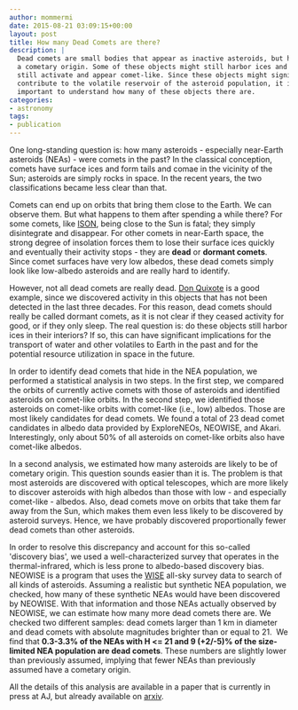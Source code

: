 ```yaml
---
author: mommermi
date: 2015-08-21 03:09:15+00:00
layout: post
title: How many Dead Comets are there?
description: |
  Dead comets are small bodies that appear as inactive asteroids, but have
  a cometary origin. Some of these objects might still harbor ices and can
  still activate and appear comet-like. Since these objects might signifcantly
  contribute to the volatile reservoir of the asteroid population, it is
  important to understand how many of these objects there are.
categories:
- astronomy
tags:
- publication
---
```


One long-standing question is: how many asteroids - especially near-Earth asteroids (NEAs) - were comets in the past? In the classical conception, comets have surface ices and form tails and comae in the vicinity of the Sun; asteroids are simply rocks in space. In the recent years, the two classifications became less clear than that.

Comets can end up on orbits that bring them close to the Earth. We can observe them. But what happens to them after spending a while there? For some comets, like [ISON](https://en.wikipedia.org/wiki/Comet_ISON), being close to the Sun is fatal; they simply disintegrate and disappear. For other comets in near-Earth space, the strong degree of insolation forces them to lose their surface ices quickly and eventually their activity stops - they are **dead** or **dormant comets**. Since comet surfaces have very low albedos, these dead comets simply look like low-albedo asteroids and are really hard to identify.

However, not all dead comets are really dead. [Don Quixote](https://michaelmommert.wordpress.com/2014/10/19/detection-of-cometary-activity-in-neo-don-quixote/) is a good example, since we discovered activity in this objects that has not been detected in the last three decades. For this reason, dead comets should really be called dormant comets, as it is not clear if they ceased activity for good, or if they only sleep. The real question is: do these objects still harbor ices in their interiors? If so, this can have significant implications for the transport of water and other volatiles to Earth in the past and for the potential resource utilization in space in the future.

In order to identify dead comets that hide in the NEA population, we performed a statistical analysis in two steps. In the first step, we compared the orbits of currently active comets with those of asteroids and identified asteroids on comet-like orbits. In the second step, we identified those asteroids on comet-like orbits with comet-like (i.e., low) albedos. Those are most likely candidates for dead comets. We found a total of 23 dead comet candidates in albedo data provided by ExploreNEOs, NEOWISE, and Akari. Interestingly, only about 50% of all asteroids on comet-like orbits also have comet-like albedos.

In a second analysis, we estimated how many asteroids are likely to be of cometary origin. This question sounds easier than it is. The problem is that most asteroids are discovered with optical telescopes, which are more likely to discover asteroids with high albedos than those with low - and especially comet-like - albedos. Also, dead comets move on orbits that take them far away from the Sun, which makes them even less likely to be discovered by asteroid surveys. Hence, we have probably discovered proportionally fewer dead comets than other asteroids.

In order to resolve this discrepancy and account for this so-called 'discovery bias', we used a well-characterized survey that operates in the thermal-infrared, which is less prone to albedo-based discovery bias. NEOWISE is a program that uses the [WISE](https://en.wikipedia.org/wiki/Wide-field_Infrared_Survey_Explorer) all-sky survey data to search of all kinds of asteroids. Assuming a realistic but synthetic NEA population, we checked, how many of these synthetic NEAs would have been discovered by NEOWISE. With that information and those NEAs actually observed by NEOWISE, we can estimate how many more dead comets there are. We checked two different samples: dead comets larger than 1 km in diameter and dead comets with absolute magnitudes brighter than or equal to 21.  We find that **0.3-3.3% of the NEAs with H <= 21 and 9 (+2/-5)% of the size-limited NEA population are dead comets**. These numbers are slightly lower than previously assumed, implying that fewer NEAs than previously assumed have a cometary origin.

All the details of this analysis are available in a paper that is currently in press at AJ, but already available on [arxiv](http://arxiv.org/abs/1508.04116).
